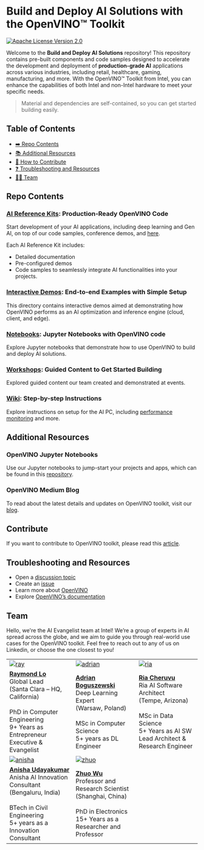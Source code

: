# Build and Deploy AI Solutions with the OpenVINO™ Toolkit

[![Apache License Version 2.0](https://img.shields.io/badge/license-Apache_2.0-green.svg)](https://github.com/openvinotoolkit/openvino_build_deploy/blob/master/LICENSE.txt)

Welcome to the **Build and Deploy AI Solutions** repository! This repository contains pre-built components and code samples designed to accelerate the development and deployment of **production-grade AI** applications across various industries, including retail, healthcare, gaming, manufacturing, and more. With the OpenVINO™ Toolkit from Intel, you can enhance the capabilities of both Intel and non-Intel hardware to meet your specific needs.

> Material and dependencies are self-contained, so you can get started building easily.

## Table of Contents

- [➡️ Repo Contents](#repo-contents)
- [📚 Additional Resources](#additional-resources)
- [🌳 How to Contribute](#contribute)
- [❓ Troubleshooting and Resources](#troubleshooting-and-resources)
- [🧑‍💻 Team](#team)
  
## Repo Contents

### [AI Reference Kits](ai_ref_kits): Production-Ready OpenVINO Code

Start development of your AI applications, including deep learning and Gen AI, on top of our code samples, conference demos, and [here](https://www.intel.com/content/www/us/en/developer/topic-technology/edge-5g/open-potential.html).

Each AI Reference Kit includes:
- Detailed documentation
- Pre-configured demos
- Code samples to seamlessly integrate AI functionalities into your projects.

### [Interactive Demos](demos): End-to-end Examples with Simple Setup
This directory contains interactive demos aimed at demonstrating how OpenVINO performs as an AI optimization and inference engine (cloud, client, and edge).

### [Notebooks](notebooks): Jupyter Notebooks with OpenVINO code
Explore Jupyter notebooks that demonstrate how to use OpenVINO to build and deploy AI solutions.

### [Workshops](workshops): Guided Content to Get Started Building
Explored guided content our team created and demonstrated at events.

### [Wiki](https://github.com/openvinotoolkit/openvino_build_deploy/wiki): Step-by-step Instructions
Explore instructions on setup for the AI PC, including [performance monitoring](https://github.com/openvinotoolkit/openvino_build_deploy/wiki/Steps-to-Setup-Performance-Monitor-for-AI-PC-(Windows)) and more.

## Additional Resources

### OpenVINO Jupyter Notebooks
Use our Jupyter notebooks to jump-start your projects and apps, which can be found in this [repository](https://github.com/openvinotoolkit/openvino_notebooks).

### OpenVINO Medium Blog
To read about the latest details and updates on OpenVINO toolkit, visit our [blog](https://medium.com/openvino-toolkit).

## Contribute
If you want to contribute to OpenVINO toolkit, please read this [article](https://medium.com/openvino-toolkit/how-to-contribute-to-an-ai-open-source-project-c741f48e009e).

## Troubleshooting and Resources
- Open a [discussion topic](https://github.com/openvinotoolkit/openvino_build_deploy/discussions)
- Create an [issue](https://github.com/openvinotoolkit/openvino_build_deploy/issues)
- Learn more about [OpenVINO](https://www.intel.com/content/www/us/en/developer/tools/openvino-toolkit/overview.html)
- Explore [OpenVINO’s documentation](https://docs.openvino.ai/home.html)

## Team

Hello, we're the AI Evangelist team at Intel! We’re a group of experts in AI spread across the globe, and we aim to guide you through real-world use cases for the OpenVINO toolkit. Feel free to reach out to any of us on Linkedin, or choose the one closest to you!

| | | |
|---|---|---|
|[![ray](https://github.com/openvinotoolkit/openvino_notebooks/assets/138901786/747ab608-235a-4db9-b959-c9e158b40b12)](https://www.linkedin.com/in/raymondlo84/)|[![adrian](https://github.com/openvinotoolkit/openvino_notebooks/assets/138901786/10d11bf5-63f0-485b-93cb-581354203723)](https://www.linkedin.com/in/adrianboguszewski/)|[![ria](https://github.com/openvinotoolkit/openvino_notebooks/assets/138901786/05b43e99-5204-4986-b06f-99db1ca1449d)](https://www.linkedin.com/in/ria-cheruvu-54348a173/)|
|**[Raymond Lo](https://www.linkedin.com/in/raymondlo84/)** <br> Global Lead <br> (Santa Clara – HQ, California) <br><br> PhD in Computer Engineering <br> 9+ Years as Entrepreneur Executive & Evangelist|**[Adrian Boguszewski](https://www.linkedin.com/in/adrianboguszewski/)** <br> Deep Learning Expert <br> (Warsaw, Poland) <br><br> MSc in Computer Science <br> 5+ years as DL Engineer|**[Ria Cheruvu](https://www.linkedin.com/in/ria-cheruvu-54348a173/)** <br> Ria AI Software Architect <br> (Tempe, Arizona) <br><br> MSc in Data Science <br> 5+ Years as AI SW Lead Architect & Research Engineer|
|[![anisha](https://github.com/openvinotoolkit/openvino_notebooks/assets/138901786/d3641d44-f6b4-410d-96ce-4c401e99b35c)](https://www.linkedin.com/in/anisha-uday/)|[![zhuo](https://github.com/openvinotoolkit/openvino_notebooks/assets/138901786/be02c0af-182a-4504-bac5-4780849f9e47)](https://www.linkedin.com/in/wuzhuo/)||
|**[Anisha Udayakumar](https://www.linkedin.com/in/anisha-uday/)** <br> Anisha AI Innovation Consultant <br> (Bengaluru, India) <br><br> BTech in Civil Engineering <br> 5+ years as a Innovation Consultant|**[Zhuo Wu](https://www.linkedin.com/in/wuzhuo/)** <br> Professor and Research Scientist <br> (Shanghai, China) <br><br> PhD in Electronics <br> 15+ Years as a Researcher and Professor||
